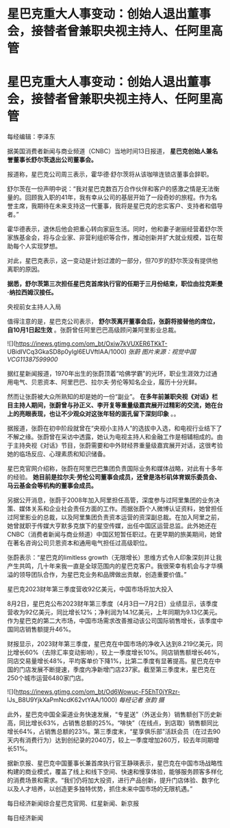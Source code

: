 # 星巴克重大人事变动：创始人退出董事会，接替者曾兼职央视主持人、任阿里高管

# 星巴克重大人事变动：创始人退出董事会，接替者曾兼职央视主持人、任阿里高管

每经编辑：李泽东

据美国消费者新闻与商业频道（CNBC）当地时间13日报道， **星巴克创始人兼名誉董事长舒尔茨退出公司董事会。**

报道称，星巴克公司周三表示，霍华德·舒尔茨将从该咖啡连锁店董事会辞职。

舒尔茨在一份声明中说：“我对星巴克数百万合作伙伴和客户的感激之情是无法衡量的。回顾我入职的41年，我有幸从公司的基层开始了一段奇妙的旅程。作为名誉主席，我期待在未来支持这一代董事，我将是星巴克的忠实客户、支持者和倡导者。”

霍华德表示，退休后他会把重心转向家庭生活。同时，他和妻子谢丽经营着舒尔茨家族基金会，将与企业家、非营利组织等合作，推动创新并扩大就业规模，旨在帮助每个人实现梦想。

对此，星巴克表示，这一变动是计划过渡的一部分，但70岁的舒尔茨没有提供他离职的原因。

**据悉，舒尔茨第三次担任星巴克首席执行官的任期于三月份结束，职位由拉克斯曼·纳拉西姆汉接任。**

央视前女主持人入局

值得注意的是，星巴克公司表示， **舒尔茨离开董事会后，张蔚将接替他的席位，自10月1日起生效** 。张蔚曾任阿里巴巴高级顾问兼阿里影业总裁。

![](https://inews.gtimg.com/om_bt/Oxiw7kVUXER6TKkT-
UBidIVCq3GkaSD8p0ylgl6EUVftIAA/1000) _张蔚 图片来源：视觉中国 VCG11387599900_

据红星新闻报道，1970年出生的张蔚顶着“哈佛学霸”的光环，职业生涯效力过通用电气、贝恩资本、阿里巴巴、拉尔夫·劳伦等知名企业，履历十分光鲜。

然而让张蔚被大众所熟知的却是她的一份“副业”。
**在多年前兼职央视《对话》栏目主持人期间，张蔚曾与孙正义、李开复等重量级嘉宾展开过精彩的交流，她在台上的亮眼表现，也让不少观众对这张年轻的面孔留下深刻印象**
。。

据报道，张蔚在初中阶段就曾在“央视小主持人”的选拔中入选，和电视行业结下了不解之缘。张蔚曾在采访中透露，她认为电视主持人和金融工作是相辅相成的。由于主持央视《对话》节目，张蔚需要和中外财经界重量级嘉宾展开对话，这很考验她的临场反应、心理素质和知识储备。

星巴克官网介绍称，张蔚在阿里巴巴集团负责国际业务和媒体战略，对此有十多年的经验。
**她目前是拉尔夫·劳伦公司董事会成员，还曾是洛杉矶体育娱乐委员会、马云基金会等机构的董事会成员。**

另据公开消息，张蔚于2008年加入阿里担任高管，深度参与过阿里集团的业务决策、媒体关系和企业社会责任方面的工作。而据张蔚个人微博认证资料，她曾担任过阿里影业的总裁，以及阿里集团负责资本运营的资深副总裁。在加入阿里之前，她曾就职于传媒大亨默多克旗下的星空传媒，出任中国区运营总监。此外她还在CNBC（消费者新闻与商业频道）中国区短暂任职过。在更早期的旅美期间，她曾在著名咨询公司贝恩资本和通用电气担任过高级职位。

张蔚表示：“星巴克的limitless
growth（无限增长）思维方式令人印象深刻并让我产生共鸣，几十年来我一直是全球范围内的星巴克客户。我很荣幸有机会与才华横溢的领导团队合作，为星巴克业务和品牌做出贡献，创造重要价值。”

星巴克2023财年第三季度营收92亿美元，中国市场将加大投入

8月2日，星巴克公布2023财年第三季度（4月3日—7月2日）业绩显示，该季度营收为92亿美元，同比增长12%；净利润为14.1亿美元，上年同期为9.13亿美元。作为星巴克的第二大市场，中国市场需求改善推动该公司国际销售增长，该季度中国同店销售额提升46%。

财报显示，2023财年第三季度，星巴克在中国市场的净收入达到8.219亿美元，同比增长60%（去除汇率变动影响），较上一季度增长10%。同店销售额增长46%，同店交易量增长48%，平均客单价下降1%，比第二季度有显著提高。星巴克在中国的门店发展不断提速，季度内净新增门店237家。截至第三季度末，星巴克在250个城市运营6480家门店。

![](https://inews.gtimg.com/om_bt/Od6Wowuc-F5EhT0jYRzr-
lJs_B8U9YjkXaPmNcdK62vtYAA/1000) _每经记者 张韵 摄_

此外，星巴克中国全渠道业务快速发展，“专星送”（外送业务）销售额创下历史新高，同比增长63%，占销售总额的25%。“啡快”（在线点，到店取）销售额同比增长64%，占销售总额的23%。第三季度末，“星享俱乐部”活跃会员（在过去90天内有消费行为）达到创纪录的2040万，较上一季度增加260万，较去年同期增长51%。

据新京报、星巴克中国董事长兼首席执行官王静瑛表示，星巴克在中国市场战略性构建的商业模式，覆盖了线上和线下空间、快速和慢享体验，能够服务顾客多样化的消费场景和需求。“我们仍将加大投资，进行产品创新，提升门店体验、数字化以及人才培养，以创造更多独特优势，抓住未来中国市场的无限机遇。”

每日经济新闻综合星巴克官网、红星新闻、新京报

每日经济新闻

